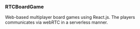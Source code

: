 ### RTCBoardGame

Web-based multiplayer board games using React.js. The players communicates via webRTC in a serverless manner. 
